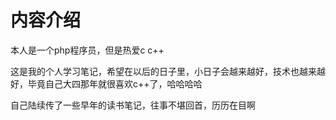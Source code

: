 # 内容介绍

本人是一个php程序员，但是热爱c c++

这是我的个人学习笔记，希望在以后的日子里，小日子会越来越好，技术也越来越好，毕竟自己大四那年就很喜欢c++了，哈哈哈哈

自己陆续传了一些早年的读书笔记，往事不堪回首，历历在目啊